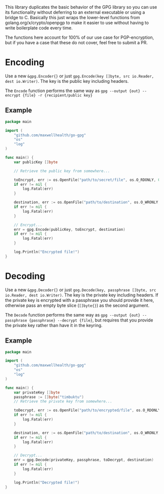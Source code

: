 This library duplicates the basic behavior of the GPG library so you can use its functionality without deferring to an external executable or using a bridge to C. Basically this just wraps the lower-level functions from golang.org/x/crypto/openpgp to make it easier to use without having to write boilerplate code every time.

The functions here account for 100% of our use case for PGP-encryption, but if you have a case that these do not cover, feel free to submit a PR.

# Encoding
Use a new `&gpg.Encoder{}` or just `gpg.Encode(key []byte, src io.Reader, dest io.Writer)`. The key is the public key including headers.

The `Encode` function performs the same way as `gpg --output {out} --encrypt {file} -r {recipient/public key}`

## Example

```go
package main

import (
	"github.com/maxwellhealth/go-gpg"
	"os"
	"log"
)

func main() {
	var publicKey []byte

	// Retrieve the public key from somewhere...

	toEncrypt, err := os.OpenFile("path/to/secret/file", os.O_RDONLY, 0660)
	if err != nil {
		log.Fatal(err)
	}

	destination, err := os.OpenFile("path/to/destination", os.O_WRONLY, 0660)
	if err != nil {
		log.Fatal(err)
	}

	// Encrypt...
	err = gpg.Encode(publicKey, toEncrypt, destination)
	if err != nil {
		log.Fatal(err)
	}

	log.Println("Encrypted file!")
}
```


# Decoding
Use a new `&gpg.Decoder{}` or just `gog.Decode(key, passphrase []byte, src io.Reader, dest io.Writer)`. The key is the private key including headers. If the private key is encrypted with a passphrase you should provide it here, otherwise pass an empty byte slice (`[]byte{}`) as the second argument.

The `Decode` function performs the same way as `gpg --output {out} --passphrase {passphrase} --decrypt {file}`, but requires that you provide the private key rather than have it in the keyring.

## Example
```go
package main

import (
	"github.com/maxwellhealth/go-gpg"
	"os"
	"log"
)

func main() {
	var privateKey []byte
	passphrase := []byte("timbuktu")
	// Retrieve the private key from somewhere...

	toDecrypt, err := os.OpenFile("path/to/encrypted/file", os.O_RDONLY, 0660)
	if err != nil {
		log.Fatal(err)
	}

	destination, err := os.OpenFile("path/to/destination", os.O_WRONLY, 0660)
	if err != nil {
		log.Fatal(err)
	}

	// Decrypt...
	err = gpg.Decode(privateKey, passphrase, toDecrypt, destination)
	if err != nil {
		log.Fatal(err)
	}

	log.Println("Decrypted file!")
}
```